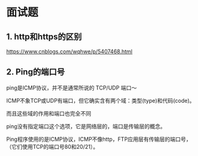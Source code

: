 # 面试题

## 1. http和https的区别

https://www.cnblogs.com/wqhwe/p/5407468.html



## 2. Ping的端口号

ping是ICMP协议，并不是通常所说的 TCP/UDP 端口～

 ICMP不象TCP或UDP有端口，但它确实含有两个域：类型(type)和代码(code)。

而且这些域的作用和端口也完全不同 

ping没有指定端口这个选项，它是网络层的，端口是传输层的概念。  

Ping程序使用的是ICMP协议，ICMP不像http，FTP应用层有传输层的端口号，（它们使用TCP的端口号80和20/21）。 

